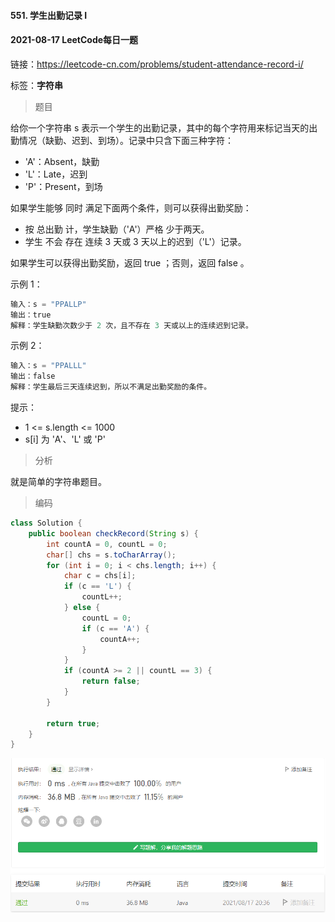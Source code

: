#### 551. 学生出勤记录 I

#### 2021-08-17 LeetCode每日一题

链接：https://leetcode-cn.com/problems/student-attendance-record-i/

标签：**字符串**

> 题目

给你一个字符串 s 表示一个学生的出勤记录，其中的每个字符用来标记当天的出勤情况（缺勤、迟到、到场）。记录中只含下面三种字符：

- 'A'：Absent，缺勤
- 'L'：Late，迟到
- 'P'：Present，到场

如果学生能够 同时 满足下面两个条件，则可以获得出勤奖励：

- 按 总出勤 计，学生缺勤（'A'）严格 少于两天。
- 学生 不会 存在 连续 3 天或 3 天以上的迟到（'L'）记录。

如果学生可以获得出勤奖励，返回 true ；否则，返回 false 。

示例 1：

```java
输入：s = "PPALLP"
输出：true
解释：学生缺勤次数少于 2 次，且不存在 3 天或以上的连续迟到记录。
```

示例 2：

```java
输入：s = "PPALLL"
输出：false
解释：学生最后三天连续迟到，所以不满足出勤奖励的条件。
```


提示：

- 1 <= s.length <= 1000
- s[i] 为 'A'、'L' 或 'P'

> 分析

就是简单的字符串题目。

> 编码

```java
class Solution {
    public boolean checkRecord(String s) {
        int countA = 0, countL = 0;
        char[] chs = s.toCharArray();
        for (int i = 0; i < chs.length; i++) {
            char c = chs[i];
            if (c == 'L') {
                countL++;
            } else {
                countL = 0;
                if (c == 'A') {
                    countA++;
                }
            }
            if (countA >= 2 || countL == 3) {
                return false;
            }
        }

        return true;
    }
}
```

![image-20210817203621854](551.学生出勤记录I.assets/image-20210817203621854.png)